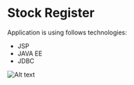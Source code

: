# Stock Register

Application is using follows technologies:

- JSP
- JAVA EE
- JDBC

![Alt text](https://1drv.ms/u/s!AiL0KJxaDekYhcdqqJIMmnRzJLhmCw?e=XhjZiC "Optional title") 
